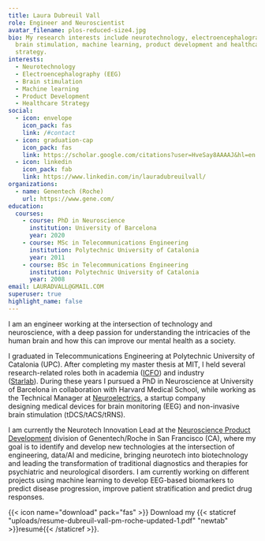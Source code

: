 ```yaml
---
title: Laura Dubreuil Vall
role: Engineer and Neuroscientist
avatar_filename: plos-reduced-size4.jpg
bio: My research interests include neurotechnology, electroencephalography,
  brain stimulation, machine learning, product development and healthcare
  strategy.
interests:
  - Neurotechnology
  - Electroencephalography (EEG)
  - Brain stimulation
  - Machine learning
  - Product Development
  - Healthcare Strategy
social:
  - icon: envelope
    icon_pack: fas
    link: /#contact
  - icon: graduation-cap
    icon_pack: fas
    link: https://scholar.google.com/citations?user=HveSay8AAAAJ&hl=en
  - icon: linkedin
    icon_pack: fab
    link: https://www.linkedin.com/in/lauradubreuilvall/
organizations:
  - name: Genentech (Roche)
    url: https://www.gene.com/
education:
  courses:
    - course: PhD in Neuroscience
      institution: University of Barcelona
      year: 2020
    - course: MSc in Telecommunications Engineering
      institution: Polytechnic University of Catalonia
      year: 2011
    - course: BSc in Telecommunications Engineering
      institution: Polytechnic University of Catalonia
      year: 2008
email: LAURADVALL@GMAIL.COM
superuser: true
highlight_name: false
---
```

I am an engineer working at the intersection of technology and neuroscience, with a deep passion for understanding the intricacies of the human brain and how this can improve our mental health as a society.

I graduated in Telecommunications Engineering at Polytechnic University of Catalonia (UPC). After completing my master thesis at MIT, I held several research-related roles both in academia ([ICFO](https://www.icfo.eu/)) and industry ([Starlab](http://www.starlab.es/)). During these years I pursued a PhD in Neuroscience at University of Barcelona in collaboration with Harvard Medical School, while working as the Technical Manager at [Neuroelectrics](http://www.neuroelectrics.com/), a startup company designing medical devices for brain monitoring (EEG) and non-invasive brain stimulation (tDCS/tACS/tRNS).

I am currently the Neurotech Innovation Lead at the [Neuroscience Product Development](https://www.roche.com/research_and_development/what_we_are_working_on/neuroscience.htm) division of Genentech/Roche in San Francisco (CA), where my goal is to identify and develop new technologies at the intersection of engineering, data/AI and medicine, bringing neurotech into biotechnology and leading the transformation of traditional diagnostics and therapies for psychiatric and neurological disorders. I am currently working on  different projects using machine learning to develop EEG-based biomarkers to predict disease progression, improve patient stratification and predict drug responses.

{{< icon name="download" pack="fas" >}} Download my {{< staticref "uploads/resume-dubreuil-vall-pm-roche-updated-1.pdf" "newtab" >}}resumé{{< /staticref >}}.